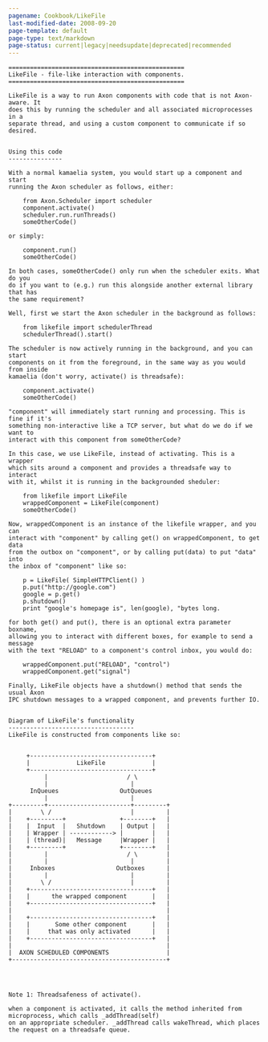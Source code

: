```yaml
---
pagename: Cookbook/LikeFile
last-modified-date: 2008-09-20
page-template: default
page-type: text/markdown
page-status: current|legacy|needsupdate|deprecated|recommended
---
```

    =================================================
    LikeFile - file-like interaction with components.
    =================================================

    LikeFile is a way to run Axon components with code that is not Axon-aware. It
    does this by running the scheduler and all associated microprocesses in a
    separate thread, and using a custom component to communicate if so desired.


    Using this code
    ---------------

    With a normal kamaelia system, you would start up a component and start
    running the Axon scheduler as follows, either:

        from Axon.Scheduler import scheduler
        component.activate()
        scheduler.run.runThreads()
        someOtherCode()

    or simply:

        component.run()
        someOtherCode()

    In both cases, someOtherCode() only run when the scheduler exits. What do you
    do if you want to (e.g.) run this alongside another external library that has
    the same requirement?

    Well, first we start the Axon scheduler in the background as follows:

        from likefile import schedulerThread
        schedulerThread().start()

    The scheduler is now actively running in the background, and you can start
    components on it from the foreground, in the same way as you would from inside
    kamaelia (don't worry, activate() is threadsafe):

        component.activate()
        someOtherCode()

    "component" will immediately start running and processing. This is fine if it's
    something non-interactive like a TCP server, but what do we do if we want to 
    interact with this component from someOtherCode?

    In this case, we use LikeFile, instead of activating. This is a wrapper
    which sits around a component and provides a threadsafe way to interact
    with it, whilst it is running in the backgrounded sheduler:

        from likefile import LikeFile
        wrappedComponent = LikeFile(component)
        someOtherCode()

    Now, wrappedComponent is an instance of the likefile wrapper, and you can
    interact with "component" by calling get() on wrappedComponent, to get data
    from the outbox on "component", or by calling put(data) to put "data" into
    the inbox of "component" like so:

        p = LikeFile( SimpleHTTPClient() )
        p.put("http://google.com")
        google = p.get()
        p.shutdown()
        print "google's homepage is", len(google), "bytes long.

    for both get() and put(), there is an optional extra parameter boxname,
    allowing you to interact with different boxes, for example to send a message
    with the text "RELOAD" to a component's control inbox, you would do:

        wrappedComponent.put("RELOAD", "control")
        wrappedComponent.get("signal")

    Finally, LikeFile objects have a shutdown() method that sends the usual Axon
    IPC shutdown messages to a wrapped component, and prevents further IO.


    Diagram of LikeFile's functionality
    -----------------------------------
    LikeFile is constructed from components like so:


         +----------------------------------+
         |             LikeFile             |
         +----------------------------------+
              |                      / \ 
              |                       |
          InQueues                 OutQueues
              |                       |
    +---------+-----------------------+---------+
    |        \ /                      |         |
    |    +---------+               +--------+   |
    |    |  Input  |   Shutdown    | Output |   |
    |    | Wrapper | ------------> |        |   |
    |    | (thread)|   Message     |Wrapper |   |
    |    +---------+               +--------+   |
    |         |                      / \        |
    |         |                       |         |
    |     Inboxes                 Outboxes      |
    |         |                       |         |
    |        \ /                      |         |
    |    +----------------------------------+   |
    |    |      the wrapped component       |   |
    |    +----------------------------------+   |
    |                                           |
    |    +----------------------------------+   |
    |    |       Some other component       |   | 
    |    |     that was only activated      |   |
    |    +----------------------------------+   |
    |                                           |
    |  AXON SCHEDULED COMPONENTS                |
    +-------------------------------------------+




    Note 1: Threadsafeness of activate().

    when a component is activated, it calls the method inherited from microprocess, which calls _addThread(self)
    on an appropriate scheduler. _addThread calls wakeThread, which places the request on a threadsafe queue.
